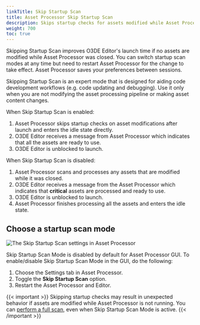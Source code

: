 ```yaml
---
linkTitle: Skip Startup Scan
title: Asset Processor Skip Startup Scan
description: Skips startup checks for assets modified while Asset Processor was closed.
weight: 700
toc: true
---
```


Skipping Startup Scan improves O3DE Editor's launch time if no assets are modified while Asset Processor was closed. You can switch startup scan modes at any time but need to restart Asset Processor for the change to take effect. Asset Processor saves your preferences between sessions.

Skipping Startup Scan is an expert mode that is designed for aiding code development workflows (e.g. code updating and debugging). Use it only when you are not modifying the asset processing pipeline or making asset content changes.

When Skip Startup Scan is enabled:
1. Asset Processor skips startup checks on asset modifications after launch and enters the idle state directly.
2. O3DE Editor receives a message from Asset Processor which indicates that all the assets are ready to use.
3. O3DE Editor is unblocked to launch.

When Skip Startup Scan is disabled:
1. Asset Processor scans and processes any assets that are modified while it was closed.
2. O3DE Editor receives a message from the Asset Processor which indicates that **critical** assets are processed and ready to use.
3. O3DE Editor is unblocked to launch.
4. Asset Processor finishes processing all the assets and enters the idle state.

## Choose a startup scan mode

![The Skip Startup Scan settings in Asset Processor](/images/user-guide/assets/asset-processor/skip-startup-scan-settings.png)

Skip Startup Scan Mode is disabled by default for Asset Processor GUI. To enable/disable Skip Startup Scan Mode in the GUI, do the following:
1. Choose the Settings tab in Asset Processor.
2. Toggle the **Skip Startup Scan** option.
3. Restart the Asset Processor and Editor.

{{< important >}}
Skipping startup checks may result in unexpected behavior if assets are modified while Asset Processor is not running.
You can [perform a full scan](/docs/user-guide/assets/asset-processor/faster-scanning/#perform-a-full-scan), even when Skip Startup Scan Mode is active.
{{< /important >}}
